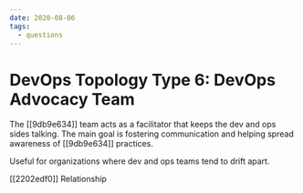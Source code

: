 ```yaml
---
date: 2020-08-06
tags:
  - questions
---
```


# DevOps Topology Type 6: DevOps Advocacy Team

The [[9db9e634]] team acts as a facilitator that keeps the dev and ops sides talking.
The main goal is fostering communication and helping spread awareness of [[9db9e634]] practices.

Useful for organizations where dev and ops teams tend to drift apart.

[[2202edf0]] Relationship
